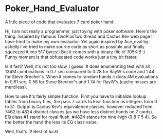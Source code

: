 # Poker_Hand_Evaluator
A little piece of code that evaluates 7 card poker hand.

Hi, I am not really a programmer, just toying with poker software. Here's the thing.
Inspired by famous TwoPlusTwo thread and Cactus Kev web page I have tried to make my own evaluator.
Yet again inspired by Ace_eval by ashelly i've tried to make source code as short as possible and finally squeezed it into 517 bytes:)
But it comes with a binary file of 705KiB :/ Funny moment is that obfuscated code works just a tiny bit faster. 

Is it fast? Well, it's not too slow, i guess. It does enumerating test with all 134M combinations in 0.7 sec compared to 0.28 for RayW's code and 1.44 for Steve Brecher's. When it comes to random hands it does 4M evaluations in 0.61 sec, 0.56 for Steve Brecher's and 1.74 for RayW's (cache misses are merciless).

How to use
It's fairly simple function. First you have to initialize lookup tables from binary files, the pass 7 cards to Eval function as integers from 0 to 51. Output is Cactus Kev's equivalence classes, however reduced from 7462 to 4824 distinct classes (as we have less distinct hands on 7 cards). EQ class #1 stand for royal flush, #4824 stands for nine-high (9 8 7 5 4). So the better the hand the less its EQ class value.

Well, that's it! Best of luck!
